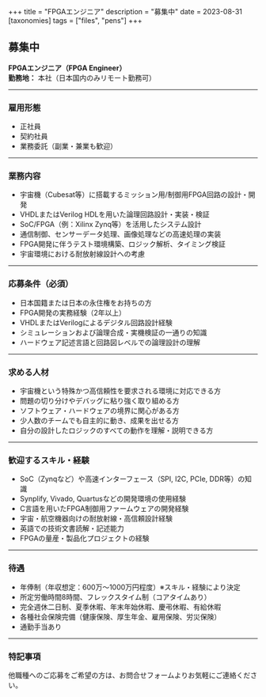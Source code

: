 +++
title = "FPGAエンジニア"
description = "募集中"
date = 2023-08-31
[taxonomies]
tags = ["files", "pens"]
+++

## 募集中  
**FPGAエンジニア（FPGA Engineer）**  
**勤務地：** 本社（日本国内のみリモート勤務可）

---

### 雇用形態  
- 正社員  
- 契約社員  
- 業務委託（副業・兼業も歓迎）

---

### 業務内容  
- 宇宙機（Cubesat等）に搭載するミッション用/制御用FPGA回路の設計・開発  
- VHDLまたはVerilog HDLを用いた論理回路設計・実装・検証  
- SoC/FPGA（例：Xilinx Zynq等）を活用したシステム設計  
- 通信制御、センサーデータ処理、画像処理などの高速処理の実装  
- FPGA開発に伴うテスト環境構築、ロジック解析、タイミング検証  
- 宇宙環境における耐放射線設計への考慮

---

### 応募条件（必須）  
- 日本国籍または日本の永住権をお持ちの方  
- FPGA開発の実務経験（2年以上）  
- VHDLまたはVerilogによるデジタル回路設計経験  
- シミュレーションおよび論理合成・実機検証の一通りの知識  
- ハードウェア記述言語と回路図レベルでの論理設計の理解

---

### 求める人材  
- 宇宙機という特殊かつ高信頼性を要求される環境に対応できる方  
- 問題の切り分けやデバッグに粘り強く取り組める方  
- ソフトウェア・ハードウェアの境界に関心がある方  
- 少人数のチームでも自主的に動き、成果を出せる方  
- 自分の設計したロジックのすべての動作を理解・説明できる方

---

### 歓迎するスキル・経験  
- SoC（Zynqなど）や高速インターフェース（SPI, I2C, PCIe, DDR等）の知識  
- Synplify, Vivado, Quartusなどの開発環境の使用経験  
- C言語を用いたFPGA制御用ファームウェアの開発経験  
- 宇宙・航空機器向けの耐放射線・高信頼設計経験  
- 英語での技術文書読解・記述能力  
- FPGAの量産・製品化プロジェクトの経験

---

### 待遇  
- 年俸制（年収想定：600万〜1000万円程度）※スキル・経験により決定  
- 所定労働時間8時間、フレックスタイム制（コアタイムあり）  
- 完全週休二日制、夏季休暇、年末年始休暇、慶弔休暇、有給休暇  
- 各種社会保険完備（健康保険、厚生年金、雇用保険、労災保険）  
- 通勤手当あり

---

### 特記事項  
他職種へのご応募をご希望の方は、お問合せフォームよりお気軽にご連絡ください。
